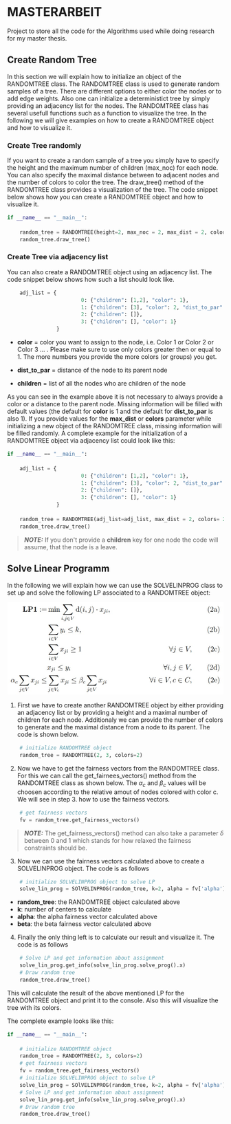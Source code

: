 # MASTERARBEIT
Project to store all the code for the Algorithms used while doing research for my master thesis. 

## Create Random Tree
In this section we will explain how to initialize an object of  the RANDOMTREE class. The RANDOMTREE class is used to generate random samples of a tree. There are different options to either color the nodes or to add edge weights. Also one can initialize a deterministict tree by simply providing an adjacency list for the nodes. The RANDOMTREE class has several usefull functions such as a function to visualize the tree. In the following we will give examples on how to create a RANDOMTREE object and how to visualize it. 

### Create Tree randomly
If you want to create a random sample of a tree you simply have to specify the height and the maximum number of children (max_noc) for each node. You can also specify the maximal distance between to adjacent nodes and the number of colors to color the tree. The draw_tree() method of the RANDOMTREE class provides a visualization of the tree. The code snippet below shows how you can create a RANDOMTREE object and how to visualize it. 

```python
if __name__ == "__main__": 

    random_tree = RANDOMTREE(height=2, max_noc = 2, max_dist = 2, colors= 2)
    random_tree.draw_tree()

```

### Create Tree via adjacency list
You can also create a RANDOMTREE object using an adjacency list. The code snippet below shows how such a list should look like. 

```python
    adj_list = { 
                        0: {"children": [1,2], "color": 1}, 
                        1: {"children": [3], "color": 2, "dist_to_par": 2}, 
                        2: {"children": []}, 
                        3: {"children": [], "color": 1}
                }
```
* **color** = color you want to assign to the node, i.e. Color 1 or Color 2 or Color 3 ... . Please make sure to use only colors greater then or equal to 1. The more numbers you provide the more colors (or groups) you get.
* **dist_to_par** = distance of the node to its parent node

* **children** = list of all the nodes who are children of the node
 
As you can see in the example above it is not necessary to always provide a color or a distance to the parent node. Missing information will be filled with default values (the default for **color** is 1 and the default for **dist_to_par** is also 1). If you provide values for the **max_dist** or **colors** parameter while initializing a new object of the RANDOMTREE class, missing information will be filled randomly. 
A complete example for the initialization of a RANDOMTREE object via adjacency list could look like this: 
```python
if __name__ == "__main__": 

    adj_list = { 
                        0: {"children": [1,2], "color": 1}, 
                        1: {"children": [3], "color": 2, "dist_to_par": 2}, 
                        2: {"children": []}, 
                        3: {"children": [], "color": 1}
                }

    random_tree = RANDOMTREE(adj_list=adj_list, max_dist = 2, colors= 2)
    random_tree.draw_tree()
``` 
> **_NOTE:_**  If you don't provide a **children** key for one node the code will assume, that the node is a leave.


## Solve Linear Programm
In the following we will explain how we can use the SOLVELINPROG class to set up and solve the following LP associated to a RANDOMTREE object: 

![LP1](/img/LP1.jpg "Optionaler Titel")


1. First we have to create another RANDOMTREE object by either providing an adjacency list or by providing a height and a maximal number of children for each node. Additionaly we can provide the number of colors to generate and the maximal distance from a node to its parent. The code is shown below.
```python
    # initialize RANDOMTREE object 
    random_tree = RANDOMTREE(2, 3, colors=2)
```
2. Now we have to get the fairness vectors from the RANDOMTREE class. For this we can call the get_fairnees_vectors() method from the RANDOMTREE class as shown below. The $\alpha_c$ and $\beta_c$ values will be choosen according to the relative amout of nodes colored with color c. We will see in step 3. how to use the fairness vectors.
```python
    # get fairness vectors
    fv = random_tree.get_fairness_vectors()
```
> **_NOTE:_**  The get_fairness_vectors() method can also take a parameter $\delta$ between 0 and 1 which stands for how relaxed the fairness constraints should be. 

3. Now we can use the fairness vectors calculated above to create a SOLVELINPROG object. The code is as follows
```python
    # initialize SOLVELINPROG object to solve LP
    solve_lin_prog = SOlVELINPROG(random_tree, k=2, alpha = fv['alpha'], beta = fv['beta'])
```
* **random_tree**: the RANDOMTREE object calculated above
* **k**: number of centers to calculate
* **alpha**: the alpha fairness vector calculated above
* **beta**: the beta fairness vector calculated above

4. Finally the only thing left is to calculate our result and visualize it. 
The code is as follows
```python
    # Solve LP and get information about assignment
    solve_lin_prog.get_info(solve_lin_prog.solve_prog().x)
    # Draw random tree
    random_tree.draw_tree()
```
This will calculate the result of the above mentioned LP for the RANDOMTREE object and print it to the console. Also this will visualize the tree with its colors. 

The complete example looks like this: 
```python
if __name__ == "__main__":
    
    # initialize RANDOMTREE object 
    random_tree = RANDOMTREE(2, 3, colors=2)
    # get fairness vectors
    fv = random_tree.get_fairness_vectors()
    # initialize SOLVELINPROG object to solve LP
    solve_lin_prog = SOlVELINPROG(random_tree, k=2, alpha = fv['alpha'], beta = fv['beta'])
    # Solve LP and get information about assignment
    solve_lin_prog.get_info(solve_lin_prog.solve_prog().x)
    # Draw random tree
    random_tree.draw_tree()

```